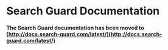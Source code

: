 <!---
Copryight 2016-2017 floragunn GmbH
-->

# Search Guard Documentation

**The Search Guard documentation has been moved to [http://docs.search-guard.com/latest/](http://docs.search-guard.com/latest/)**